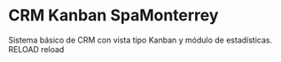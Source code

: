 # CRM Kanban SpaMonterrey

Sistema básico de CRM con vista tipo Kanban y módulo de estadísticas.
RELOAD
reload